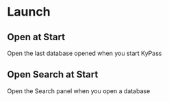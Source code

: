 # Launch

## Open at Start

Open the last database opened when you start KyPass

## Open Search at Start

Open the Search panel when you open a database


